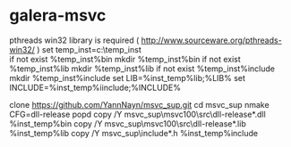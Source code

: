 galera-msvc
===========
pthreads win32 library is required ( http://www.sourceware.org/pthreads-win32/ )
set temp_inst=c:\temp_inst\
if not exist %temp_inst%bin mkdir %temp_inst%bin
if not exist %temp_inst%lib mkdir %temp_inst%lib
if not exist %temp_inst%include mkdir %temp_inst%include
set LIB=%inst_temp%lib;%LIB%
set INCLUDE=%inst_temp%iinclude;%INCLUDE%

clone https://github.com/YannNayn/msvc_sup.git
cd msvc_sup
nmake CFG=dll-release
popd
copy /Y msvc_sup\msvc100\src\dll-release\*.dll %inst_temp%bin
copy /Y msvc_sup\msvc100\src\dll-release\*.lib %inst_temp%lib
copy /Y msvc_sup\include\*.h %inst_temp%include


